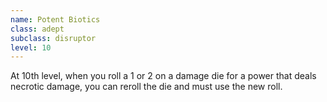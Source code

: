 ```yaml
---
name: Potent Biotics
class: adept
subclass: disruptor
level: 10
---
```

At 10th level, when you roll a 1 or 2 on a damage die for a power that deals necrotic damage, you can reroll the die
and must use the new roll.
